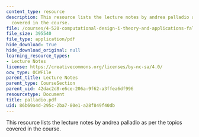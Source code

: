 ```yaml
---
content_type: resource
description: This resource lists the lecture notes by andrea palladio as per the topics
  covered in the course.
file: /courses/4-520-computational-design-i-theory-and-applications-fall-2005/86b69a4d295c2ba780e1a28f849f40db_palladio.pdf
file_size: 395540
file_type: application/pdf
hide_download: true
hide_download_original: null
learning_resource_types:
- Lecture Notes
license: https://creativecommons.org/licenses/by-nc-sa/4.0/
ocw_type: OCWFile
parent_title: Lecture Notes
parent_type: CourseSection
parent_uid: 42dac2d8-e6ce-206a-9f62-a3ffea6df996
resourcetype: Document
title: palladio.pdf
uid: 86b69a4d-295c-2ba7-80e1-a28f849f40db
---
```

This resource lists the lecture notes by andrea palladio as per the topics covered in the course.